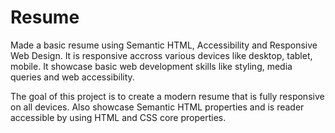 # Resume
Made a basic resume using Semantic HTML, Accessibility and Responsive Web Design. It is responsive accross various devices like desktop, tablet, mobile. It showcase basic web development skills like styling, media queries and web accessibility. 

The goal of this project is to create a modern resume that is fully responsive on all devices. Also showcase Semantic HTML properties and is reader accessible by using HTML and CSS core properties. 
